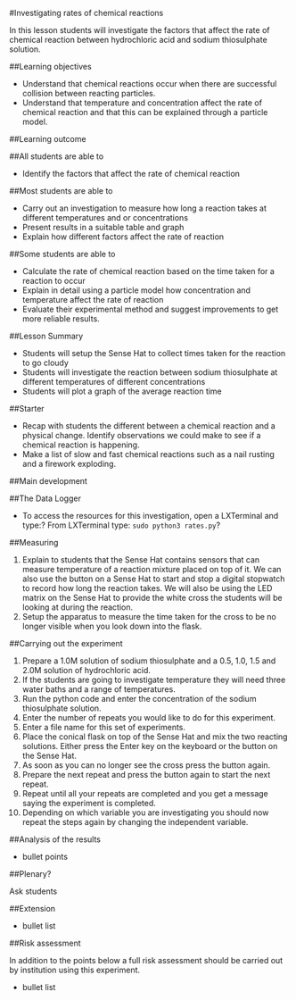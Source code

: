 #Investigating rates of chemical reactions

In this lesson students will investigate the factors that affect the rate of chemical reaction between hydrochloric acid and sodium thiosulphate solution.

##Learning objectives

- Understand that chemical reactions occur when there are successful collision between reacting particles.
- Understand that temperature and concentration affect the rate of chemical reaction and that this can be explained through a particle model.

##Learning outcome

##All students are able to

- Identify the factors that affect the rate of chemical reaction

##Most students are able to

- Carry out an investigation to measure how long a reaction takes at different temperatures and or concentrations
- Present results in a suitable table and graph
- Explain how different factors affect the rate of reaction

##Some students are able to

- Calculate the rate of chemical reaction based on the time taken for a reaction to occur
- Explain in detail using a particle model how concentration and temperature affect the rate of reaction
- Evaluate their experimental method and suggest improvements to get more reliable results.

##Lesson Summary

- Students will setup the Sense Hat to collect times taken for the reaction to go cloudy
- Students will investigate the reaction between sodium thiosulphate at different temperatures of different concentrations
- Students will plot a graph of the average reaction time

##Starter

- Recap with students the different between a chemical reaction and a physical change.  Identify observations we could make to see if a chemical reaction is happening.
- Make a list of slow and fast chemical reactions such as a nail rusting and a firework exploding.

##Main development

##The Data Logger

- To access the resources for this investigation, open a LXTerminal and type:?
From LXTerminal type: `sudo python3 rates.py`?

##Measuring 

1. Explain to students that the Sense Hat contains sensors that can measure temperature of a reaction mixture placed on top of it.  We can also use the button on a Sense Hat to start and stop a digital stopwatch to record how long the reaction takes.  We will also be using the LED matrix on the Sense Hat to provide the white cross the students will be looking at during the reaction.
1. Setup the apparatus to measure the time taken for the cross to be no longer visible when you look down into the flask.

##Carrying out the experiment

1. Prepare a 1.0M solution of sodium thiosulphate and a 0.5,  1.0, 1.5 and 2.0M solution of hydrochloric acid. 
1. If the students are going to investigate temperature they will need three water baths and a range of temperatures.
1. Run the python code and enter the concentration of the sodium thiosulphate solution.
1. Enter the number of repeats you would like to do for this experiment.
1. Enter a file name for this set of experiments.
1. Place the conical flask on top of the Sense Hat and mix the two reacting solutions.  Either press the Enter key on the keyboard or the button on the Sense Hat.
1. As soon as you can no longer see the cross press the button again.
1. Prepare the next repeat and press the button again to start the next repeat.
1. Repeat until all your repeats are completed and you get a message saying the experiment is completed.
1. Depending on which variable you are investigating you should now repeat the steps again by changing the independent variable.

##Analysis of the results

- bullet points


##Plenary?

Ask students 

##Extension

- bullet list

##Risk assessment

In addition to the points below a full risk assessment should be carried out by institution using this experiment.

- bullet list
